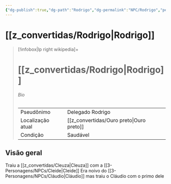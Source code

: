 ```yaml
---
{"dg-publish":true,"dg-path":"Rodrigo","dg-permalink":"NPC/Rodrigo","permalink":"/NPC/Rodrigo/","tags":["#NPC","#Personagem"]}
---
```



# [[z_convertidas/Rodrigo\|Rodrigo]]
> [!infobox|lp right wikipedia]+
> #  [[z_convertidas/Rodrigo\|Rodrigo]]
> ###### Bio
> |  |  |
> | ---- | ---- |
> | Pseudônimo | <span>Delegado Rodrigo</span> |
> |Localização atual|[[z_convertidas/Ouro preto\|Ouro preto]]|
> |Condição| <span>Saudável</span>|

## Visão geral
Traiu a [[z_convertidas/Cleuza\|Cleuza]] com a [[3-Personagens/NPCs/Cleide\|Cleide]]
Era noivo do [[3-Personagens/NPCs/Cláudio\|Cláudio]] mas traiu o Cláudio com o primo dele
